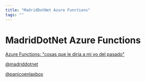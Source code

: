 ```yaml
---
title: "MadridDotNet Azure Functions"
tags: ""
---
```


# MadridDotNet Azure Functions

[Azure Functions: "cosas que le diría a mi yo del pasado"](https://www.meetup.com/es-ES/madriddotnet/events/271058715/)

[@madriddotnet](https://twitter.com/madriddotnet)

[@panicoenlaxbox](https://twitter.com/panicoenlaxbox)
